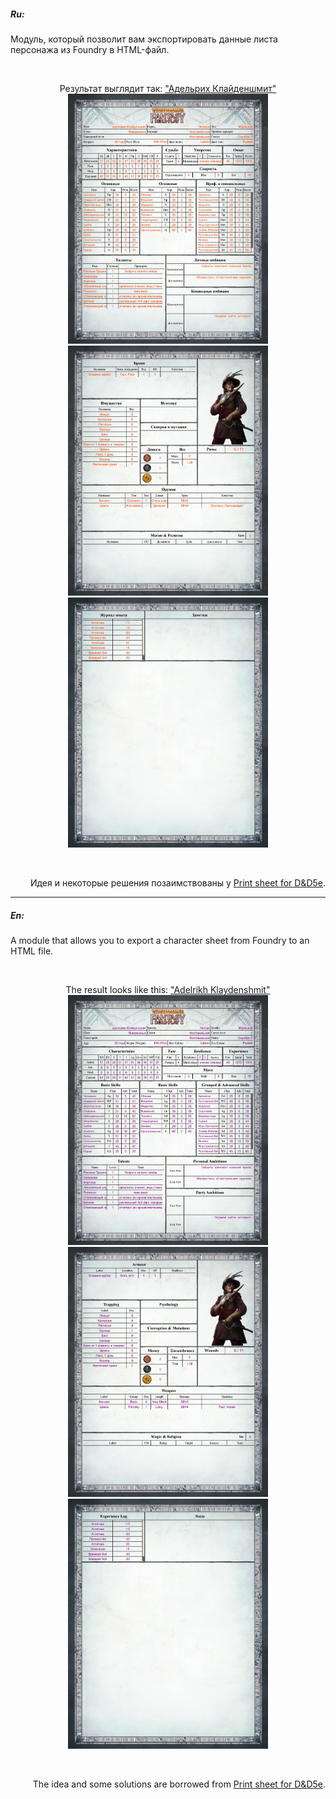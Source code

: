 <h5><span class="EzKURWReUAB5oZgtQNkl">Ru:</span></h5>
<p><span class="EzKURWReUAB5oZgtQNkl">Модуль</span>, <span class="EzKURWReUAB5oZgtQNkl">который</span> <span class="EzKURWReUAB5oZgtQNkl">позволит</span> <span class="EzKURWReUAB5oZgtQNkl">вам</span> <span class="EzKURWReUAB5oZgtQNkl">экспортировать данные</span> листа персонажа <span class="EzKURWReUAB5oZgtQNkl">из</span> <span class="EzKURWReUAB5oZgtQNkl">Foundry</span> <span class="EzKURWReUAB5oZgtQNkl">в</span> <span class="EzKURWReUAB5oZgtQNkl">HTML</span>-<span class="EzKURWReUAB5oZgtQNkl">файл</span><span class="EzKURWReUAB5oZgtQNkl">.</span></p>
<p>&nbsp;</p>
<p style="text-align: center;"><span class="EzKURWReUAB5oZgtQNkl">Результат выглядит так: <a title="Пример готового листа" href="http://htmlpreview.github.io/?https://github.com/nPocToI4eJI/wfrp4e-print-sheet/blob/main/example/index_ru.html" target="_blank" rel="nofollow noopener">"Адельрих Клайденшмит"</a><br /><img src="https://raw.githubusercontent.com/nPocToI4eJI/wfrp4e-print-sheet/refs/heads/main/example/Image%201.png" alt="Image 1" width="320" height="400" /><img src="https://raw.githubusercontent.com/nPocToI4eJI/wfrp4e-print-sheet/refs/heads/main/example/Image%202.png" alt="Image 2" width="320" height="400" /><img src="https://raw.githubusercontent.com/nPocToI4eJI/wfrp4e-print-sheet/refs/heads/main/example/Image%203.png" alt="Image 3" width="320" height="400" /><br /></span></p>
<p>&nbsp;</p>
<p style="text-align: right;"><span class="EzKURWReUAB5oZgtQNkl">Идея и некоторые решения позаимствованы у <a title="Author: Jideon" href="https://foundryvtt.com/packages/dnd5e-print-sheet" target="_blank" rel="nofollow noopener">Print sheet for D&amp;D5e</a>.</span></p>
<hr />
<h5>En:</h5>
<p>A module that allows you to export a character sheet from Foundry to an HTML file.</p>
<p>&nbsp;</p>
<p style="text-align: center;">The <span class="EzKURWReUAB5oZgtQNkl">result</span> <span class="EzKURWReUAB5oZgtQNkl">looks</span> <span class="EzKURWReUAB5oZgtQNkl">like</span> this: <a title="Example of a finished sheet" href="http://htmlpreview.github.io/?https://github.com/nPocToI4eJI/wfrp4e-print-sheet/blob/main/example/index_en.html" target="_blank" rel="nofollow noopener">"Adelrikh Klaydenshmit"</a><span class="EzKURWReUAB5oZgtQNkl"><br /><img src="https://raw.githubusercontent.com/nPocToI4eJI/wfrp4e-print-sheet/refs/heads/main/example/Image%204.png" alt="Image 1" width="320" height="400" /><img src="https://raw.githubusercontent.com/nPocToI4eJI/wfrp4e-print-sheet/refs/heads/main/example/Image%205.png" alt="Image 2" width="320" height="400" /><img src="https://raw.githubusercontent.com/nPocToI4eJI/wfrp4e-print-sheet/refs/heads/main/example/Image%206.png" alt="Image 3" width="320" height="400" /></span></p>
<p>&nbsp;</p>
<p style="text-align: right;">The idea and some solutions are borrowed from <span class="EzKURWReUAB5oZgtQNkl"><a title="Author: Jideon" href="https://foundryvtt.com/packages/dnd5e-print-sheet" target="_blank" rel="nofollow noopener">Print sheet for D&amp;D5e</a>.</span></p>
